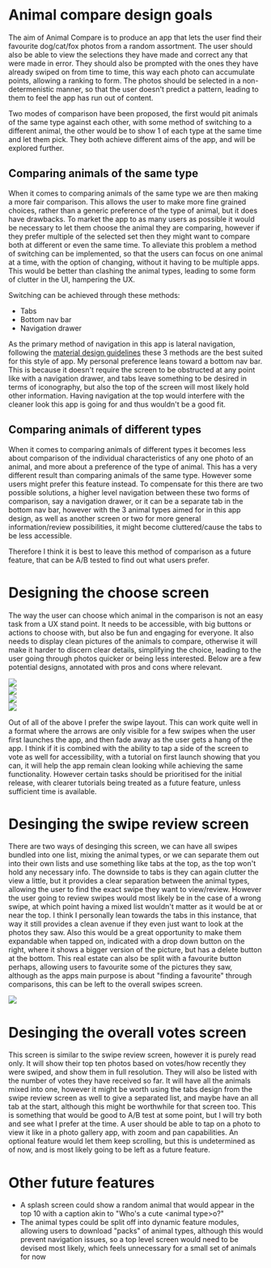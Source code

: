 
# Animal compare design goals
The aim of Animal Compare is to produce an app that lets the user find their favourite dog/cat/fox photos from a random assortment. The user should also be able to view the selections they have made and correct any that were made in error. They should also be prompted with the ones they have already swiped on from time to time, this way each photo can accumulate points, allowing a ranking to form. The photos should be selected in a non-determenistic manner, so that the user doesn't predict a pattern, leading to them to feel the app has run out of content.

Two modes of comparison have been proposed, the first would pit animals of the same type against each other, with some method of switching to a different animal, the other would be to show 1 of each type at the same time and let them pick. They both achieve different aims of the app, and will be explored further.

## Comparing animals of the same type
When it comes to comparing animals of the same type we are then making a more fair comparison. This allows the user to make more fine grained choices, rather than a generic preference of the type of animal, but it does have drawbacks. To market the app to as many users as possible it would be necessary to let them choose the animal they are comparing, however if they prefer multiple of the selected set then they might want to compare both at different or even the same time. To alleviate this problem a method of switching can be implemented, so that the users can focus on one animal at a time, with the option of changing, without it having to be multiple apps. This would be better than clashing the animal types, leading to some form of clutter in the UI, hampering the UX.

Switching can be achieved through these methods:
- Tabs
- Bottom nav bar
- Navigation drawer

As the primary method of navigation in this app is lateral navigation, following the [material design guidelines](https://material.io/design/navigation/understanding-navigation.html#lateral-navigation) these 3 methods are the best suited for this style of app. My personal preference leans toward a bottom nav bar. This is because it doesn't require the screen to be obstructed at any point like with a navigation drawer, and tabs leave something to be desired in terms of iconography, but also the top of the screen will most likely hold other information. Having navigation at the top would interfere with the cleaner look this app is going for and thus wouldn't be a good fit.

## Comparing animals of different types
When it comes to comparing animals of different types it becomes less about comparison of the individual characteristics of any one photo of an animal, and more about a preference of the type of animal. This has a very different result than comparing animals of the same type. However some users might prefer this feature instead. To compensate for this there are two possible solutions, a higher level navigation between these two forms of comparison, say a navigation drawer, or it can be a separate tab in the bottom nav bar, however with the 3 animal types aimed for in this app design, as well as another screen or two for more general information/review possibilities, it might become cluttered/cause the tabs to be less accessible.

Therefore I think it is best to leave this method of comparison as a future feature, that can be A/B tested to find out what users prefer.

# Designing the choose screen
The way the user can choose which animal in the comparison is not an easy task from a UX stand point. It needs to be accessible, with big buttons or actions to choose with, but also be fun and engaging for everyone. It also needs to display clean pictures of the animals to compare, otherwise it will make it harder to discern clear details, simplifying the choice, leading to the user going through photos quicker or being less interested. Below are a few potential designs, annotated with pros and cons where relevant.

![](images\comparisonSide.png)  
![](images\comparisonLong.png)  
![](images\comparisonSwipe.png)  
![](images\comparisonSwap.png)

Out of all of the above I prefer the swipe layout. This can work quite well in a format where the arrows are only visible for a few swipes when the user first launches the app, and then fade away as the user gets a hang of the app. I think if it is combined with the ability to tap a side of the screen to vote as well for accessibility, with a tutorial on first launch showing that you can, it will help the app remain clean looking while achieving the same functionality. However certain tasks should be prioritised for the initial release, with clearer tutorials being treated as a future feature, unless sufficient time is available.

# Desinging the swipe review screen
There are two ways of desinging this screen, we can have all swipes bundled into one list, mixing the animal types, or we can separate them out into their own lists and use something like tabs at the top, as the top won't hold any necessary info. The downside to tabs is they can again clutter the view a little, but it provides a clear separation between the animal types, allowing the user to find the exact swipe they want to view/review. However the user going to review swipes would most likely be in the case of a wrong swipe, at which point having a mixed list wouldn't matter as it would be at or near the top. I think I personally lean towards the tabs in this instance, that way it still provides a clean avenue if they even just want to look at the photos they saw. Also this would be a great opportunity to make them expandable when tapped on, indicated with a drop down button on the right, where it shows a bigger version of the picture, but has a delete button at the bottom. This real estate can also be split with a favourite button perhaps, allowing users to favourite some of the pictures they saw, although as the apps main purpose is about "finding a favourite" through comparisons, this can be left to the overall swipes screen.

![](images\swipeList.png)

# Desinging the overall votes screen
This screen is similar to the swipe review screen, however it is purely read only. It will show their top ten photos based on votes/how recently they were swiped, and show them in full resolution. They will also be listed with the number of votes they have received so far. It will have all the animals mixed into one, however it might be worth using the tabs design from the swipe review screen as well to give a separated list, and maybe have an all tab at the start, although this might be worthwhile for that screen too. This is something that would be good to A/B test at some point, but I will try both and see what I prefer at the time. A user should be able to tap on a photo to view it like in a photo gallery app, with zoom and pan capabilities. An optional feature would let them keep scrolling, but this is undetermined as of now, and is most likely going to be left as a future feature.

# Other future features
- A splash screen could show a random animal that would appear in the top 10 with a caption akin to "Who's a cute \<animal type\>o?"
- The animal types could be split off into dynamic feature modules, allowing users to download "packs" of animal types, although this would prevent navigation issues, so a top level screen would need to be devised most likely, which feels unnecessary for a small set of animals for now